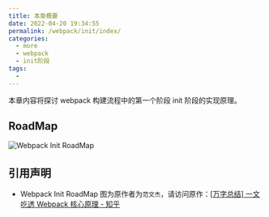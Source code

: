 ```yaml
---
title: 本章概要
date: 2022-04-20 19:34:55
permalink: /webpack/init/index/
categories:
  - more
  - webpack
  - init阶段
tags:
  - 
---
```


<TimeToRead />

本章内容将探讨 webpack 构建流程中的第一个阶段 init 阶段的实现原理。

<!-- more -->

## RoadMap

![Webpack Init RoadMap](https://cdn.jsdelivr.net/gh/jonsam-ng/image-hosting@master/20220420/image.44i0r2vrbue0.webp)

## 引用声明

- Webpack Init RoadMap 图为原作者为`范文杰`，请访问原作：[[万字总结] 一文吃透 Webpack 核心原理 - 知乎](https://zhuanlan.zhihu.com/p/363928061)